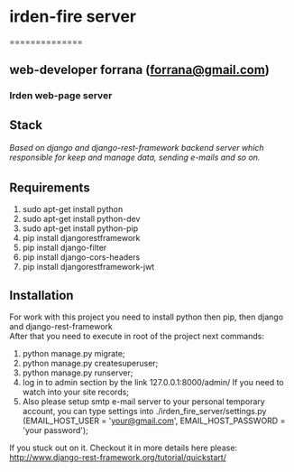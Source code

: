 # irden-fire server
==============
## web-developer forrana (forrana@gmail.com)
### Irden web-page server
## Stack  
###### Based on django and django-rest-framework backend server which responsible for keep and manage data, sending e-mails and so on.
## Requirements
1. sudo apt-get install python
2. sudo apt-get install python-dev
2. sudo apt-get install python-pip
2. pip install djangorestframework
3. pip install django-filter
4. pip install django-cors-headers
5. pip install djangorestframework-jwt
## Installation  
For work with this project you need to install python then pip, then django
and django-rest-framework  
After that you need to execute in root of the project next commands:
1. python manage.py migrate;
2. python manage.py createsuperuser;
3. python manage.py runserver;
4. log in to admin section by the link 127.0.0.1:8000/admin/ If you need to watch
into your site records;
5. Also please setup smtp e-mail server to your personal temporary account, you can
type settings into ./irden_fire_server/settings.py
(EMAIL_HOST_USER = 'your@gmail.com', EMAIL_HOST_PASSWORD = 'your password');

If you stuck out on it. Checkout it in more details here please:
http://www.django-rest-framework.org/tutorial/quickstart/
